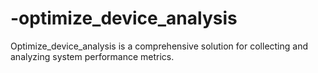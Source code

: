 # -optimize_device_analysis
Optimize_device_analysis is a comprehensive solution for collecting and analyzing system performance metrics. 

